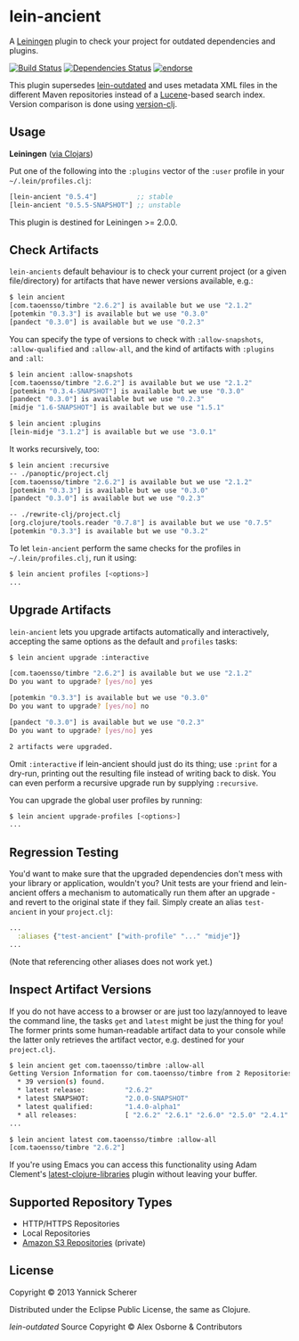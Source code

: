 # lein-ancient

A [Leiningen](https://github.com/technomancy/leiningen) plugin to check your project for outdated
dependencies and plugins.

[![Build Status](https://travis-ci.org/xsc/lein-ancient.png)](https://travis-ci.org/xsc/lein-ancient)
[![Dependencies Status](http://jarkeeper.com/xsc/lein-ancient/status.png)](http://jarkeeper.com/xsc/lein-ancient)
[![endorse](https://api.coderwall.com/xsc/endorsecount.png)](https://coderwall.com/xsc)

This plugin supersedes [lein-outdated](https://github.com/ato/lein-outdated) and uses metadata
XML files in the different Maven repositories instead of a [Lucene](http://lucene.apache.org/core/)-based
search index. Version comparison is done using [version-clj](https://github.com/xsc/version-clj).

## Usage

__Leiningen__ ([via Clojars](https://clojars.org/lein-ancient))

Put one of the following into the `:plugins` vector of the `:user` profile in your `~/.lein/profiles.clj`:

```clojure
[lein-ancient "0.5.4"]          ;; stable
[lein-ancient "0.5.5-SNAPSHOT"] ;; unstable
```

This plugin is destined for Leiningen >= 2.0.0.

## Check Artifacts

`lein-ancients` default behaviour is to check your current project (or a given file/directory) for
artifacts that have newer versions available, e.g.:

```bash
$ lein ancient
[com.taoensso/timbre "2.6.2"] is available but we use "2.1.2"
[potemkin "0.3.3"] is available but we use "0.3.0"
[pandect "0.3.0"] is available but we use "0.2.3"
```

You can specify the type of versions to check with `:allow-snapshots`, `:allow-qualified` and
`:allow-all`, and the kind of artifacts with `:plugins` and `:all`:

```bash
$ lein ancient :allow-snapshots
[com.taoensso/timbre "2.6.2"] is available but we use "2.1.2"
[potemkin "0.3.4-SNAPSHOT"] is available but we use "0.3.0"
[pandect "0.3.0"] is available but we use "0.2.3"
[midje "1.6-SNAPSHOT"] is available but we use "1.5.1"

$ lein ancient :plugins
[lein-midje "3.1.2"] is available but we use "3.0.1"
```

It works recursively, too:

```bash
$ lein ancient :recursive
-- ./panoptic/project.clj
[com.taoensso/timbre "2.6.2"] is available but we use "2.1.2"
[potemkin "0.3.3"] is available but we use "0.3.0"
[pandect "0.3.0"] is available but we use "0.2.3"

-- ./rewrite-clj/project.clj
[org.clojure/tools.reader "0.7.8"] is available but we use "0.7.5"
[potemkin "0.3.3"] is available but we use "0.3.2"
```

To let `lein-ancient` perform the same checks for the profiles in `~/.lein/profiles.clj`, run
it using:

```bash
$ lein ancient profiles [<options>]
...
```

## Upgrade Artifacts

`lein-ancient` lets you upgrade artifacts automatically and interactively, accepting
the same options as the default and `profiles` tasks:

```bash
$ lein ancient upgrade :interactive

[com.taoensso/timbre "2.6.2"] is available but we use "2.1.2"
Do you want to upgrade? [yes/no] yes

[potemkin "0.3.3"] is available but we use "0.3.0"
Do you want to upgrade? [yes/no] no

[pandect "0.3.0"] is available but we use "0.2.3"
Do you want to upgrade? [yes/no] yes

2 artifacts were upgraded.
```

Omit `:interactive` if lein-ancient should just do its thing; use `:print` for a dry-run,
printing out the resulting file instead of writing back to disk. You can even perform a
recursive upgrade run by supplying `:recursive`.

You can upgrade the global user profiles by running:

```bash
$ lein ancient upgrade-profiles [<options>]
...
```

## Regression Testing

You'd want to make sure that the upgraded dependencies don't mess with your library or application,
wouldn't you? Unit tests are your friend and lein-ancient offers a mechanism to automatically run
them after an upgrade - and revert to the original state if they fail. Simply create an alias
`test-ancient` in your `project.clj`:

```clojure
...
  :aliases {"test-ancient" ["with-profile" "..." "midje"]}
...
```

(Note that referencing other aliases does not work yet.)

## Inspect Artifact Versions

If you do not have access to a browser or are just too lazy/annoyed to leave the command line, the tasks
`get` and `latest` might be just the thing for you! The former prints some human-readable artifact data
to your console while the latter only retrieves the artifact vector, e.g. destined for your `project.clj`.

```bash
$ lein ancient get com.taoensso/timbre :allow-all
Getting Version Information for com.taoensso/timbre from 2 Repositories ...
  * 39 version(s) found.
  * latest release:          "2.6.2"
  * latest SNAPSHOT:         "2.0.0-SNAPSHOT"
  * latest qualified:        "1.4.0-alpha1"
  * all releases:            [ "2.6.2" "2.6.1" "2.6.0" "2.5.0" "2.4.1" ...
...

$ lein ancient latest com.taoensso/timbre :allow-all
[com.taoensso/timbre "2.6.2"]
```

If you're using Emacs you can access this functionality using Adam Clement's
[latest-clojure-libraries](https://github.com/AdamClements/latest-clojure-libraries)
plugin without leaving your buffer.

## Supported Repository Types

- HTTP/HTTPS Repositories
- Local Repositories
- [Amazon S3 Repositories](https://github.com/technomancy/s3-wagon-private) (private)

## License

Copyright &copy; 2013 Yannick Scherer

Distributed under the Eclipse Public License, the same as Clojure.

_lein-outdated_ Source Copyright &copy; Alex Osborne &amp; Contributors

